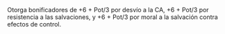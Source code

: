 Otorga bonificadores de +6 + Pot/3 por desvío a la CA, +6 + Pot/3 por resistencia a las salvaciones, y +6 + Pot/3 por moral a la salvación contra efectos de control.
